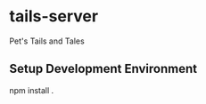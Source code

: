 tails-server
============

Pet's Tails and Tales

Setup Development Environment
-----------------------------

npm install .

